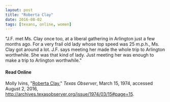 ```yaml
---
layout: post
title: "Roberta Clay"
date: 2016-08-02
tags: [texans, online, women]
---
```


"J.F. met Ms. Clay once too, at a liberal gathering in Arlington just a few months ago. For a very frail old lady whose top speed was 25 m.p.h., Ms. Clay got around a lot. J.F. says meeting her made the whole trip to Arlington worthwhile. She was that kind of lady. Just meeting her was enough to make a trip to Arlington worthwhile."

#### Read Online
Molly Ivins, "[Roberta Clay](http://archives.texasobserver.org/issue/1974/03/15#page=15 "Molly Ivins's obituary in the Texas Observer for Roberta Clay")," *Texas Observer*, March 15, 1974, accessed August 2, 2016, http://archives.texasobserver.org/issue/1974/03/15#page=15.

